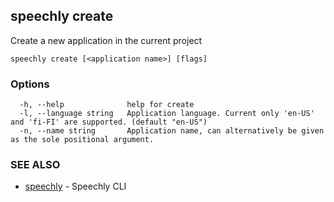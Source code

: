 ## speechly create

Create a new application in the current project

```
speechly create [<application name>] [flags]
```

### Options

```
  -h, --help              help for create
  -l, --language string   Application language. Current only 'en-US' and 'fi-FI' are supported. (default "en-US")
  -n, --name string       Application name, can alternatively be given as the sole positional argument.
```

### SEE ALSO

* [speechly](speechly.md)	 - Speechly CLI

